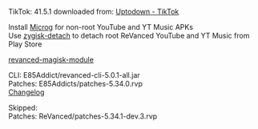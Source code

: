 TikTok: 41.5.1
downloaded from: [Uptodown - TikTok](https://tiktok.en.uptodown.com/android/download/1104624806)  

Install [Microg](https://github.com/ReVanced/GmsCore/releases) for non-root YouTube and YT Music APKs  
Use [zygisk-detach](https://github.com/j-hc/zygisk-detach) to detach root ReVanced YouTube and YT Music from Play Store  

[revanced-magisk-module](https://github.com/E85Addicts/revanced-magisk-module)
  
CLI: E85Addict/revanced-cli-5.0.1-all.jar  
Patches: E85Addicts/patches-5.34.0.rvp  
[Changelog](https://github.com/E85Addicts/revanced-patches/releases/tag/v5.34.0)  

Skipped:  
Patches: ReVanced/patches-5.34.1-dev.3.rvp    
